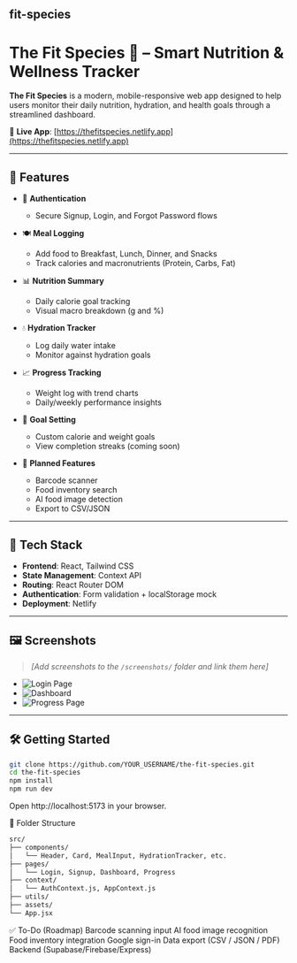 ## fit-species
# The Fit Species 🥗 – Smart Nutrition & Wellness Tracker

**The Fit Species** is a modern, mobile-responsive web app designed to help users monitor their daily nutrition, hydration, and health goals through a streamlined dashboard.

🔗 **Live App**: [https://thefitspecies.netlify.app](https://thefitspecies.netlify.app)

---

## 🚀 Features

- 🔐 **Authentication**
  - Secure Signup, Login, and Forgot Password flows

- 🍽️ **Meal Logging**
  - Add food to Breakfast, Lunch, Dinner, and Snacks
  - Track calories and macronutrients (Protein, Carbs, Fat)

- 📊 **Nutrition Summary**
  - Daily calorie goal tracking
  - Visual macro breakdown (g and %)

- 💧 **Hydration Tracker**
  - Log daily water intake
  - Monitor against hydration goals

- 📈 **Progress Tracking**
  - Weight log with trend charts
  - Daily/weekly performance insights

- 🎯 **Goal Setting**
  - Custom calorie and weight goals
  - View completion streaks (coming soon)

- 🧠 **Planned Features**
  - Barcode scanner
  - Food inventory search
  - AI food image detection
  - Export to CSV/JSON

---

## 🧪 Tech Stack

- **Frontend**: React, Tailwind CSS  
- **State Management**: Context API  
- **Routing**: React Router DOM  
- **Authentication**: Form validation + localStorage mock  
- **Deployment**: Netlify

---

## 🖼️ Screenshots

> _[Add screenshots to the `/screenshots/` folder and link them here]_

- ![Login Page](./screenshots/login.png)
- ![Dashboard](./screenshots/dashboard.png)
- ![Progress Page](./screenshots/progress.png)

---

## 🛠️ Getting Started

```bash
git clone https://github.com/YOUR_USERNAME/the-fit-species.git
cd the-fit-species
npm install
npm run dev
```
Open http://localhost:5173 in your browser.


📁 Folder Structure
```bash
src/
├── components/
│   └── Header, Card, MealInput, HydrationTracker, etc.
├── pages/
│   └── Login, Signup, Dashboard, Progress
├── context/
│   └── AuthContext.js, AppContext.js
├── utils/
├── assets/
└── App.jsx
```

✅ To-Do (Roadmap)
 Barcode scanning input
 AI food image recognition
 Food inventory integration
 Google sign-in
 Data export (CSV / JSON / PDF)
 Backend (Supabase/Firebase/Express)

